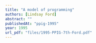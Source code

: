 ```yaml
---
title: "A model of programming"
authors: [Lindsay Ford]
abstract: ""
publishedAt: "ppig-1995"
year: 1995
url_pdf: "files/1995-PPIG-7th-Ford.pdf"
---
```

